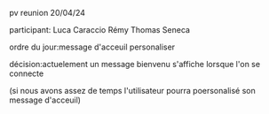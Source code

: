 pv reunion 20/04/24

participant:
Luca Caraccio
Rémy
Thomas Seneca

ordre du jour:message d'acceuil personaliser

décision:actuelement un message bienvenu s'affiche lorsque l'on se connecte 

(si nous avons assez de temps l'utilisateur pourra poersonalisé son message d'acceuil)